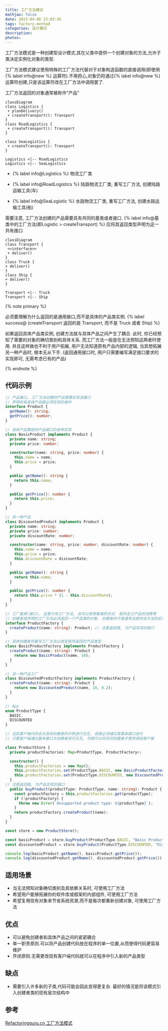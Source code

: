 ```yaml
---
title: 工厂方法模式
mathjax: false
date: 2023-04-06 23:03:45
tags: factory-method
categories: 设计模式
description: 
photos:
---
```


工厂方法模式是一种创建型设计模式,其在父类中提供一个创建对象的方法,允许子类决定实例化对象的类型.

工厂方法模式建议使用特殊的工厂方法代替对于对象构造函数的直接调用(即使用 {% label info@new %} 运算符).不用担心,对象仍将通过{% label info@new %}运算符创建,只是该运算符改在工厂方法中调用罢了.

工厂方法返回的对象通常被称作“产品”

```mermaid
classDiagram
class Logistics {
 + planDelivery()
 + createTransport(): Transport
}
class RoadLogistics {
 + createTransport(): Transport
}

class SeaLogistics {
 + createTransport(): Transport
}

Logistics <|-- RoadLogistics
Logistics <|-- SeaLogistics
```

<!--MORE-->

- {% label info@Logistics %} 物流工厂类

- {% label info@RoadLogistics %} 陆路物流工厂类, 重写工厂方法, 创建陆路运输工具(车)

- {% label info@SeaLogistic %} 水路物流工厂类, 重写工厂方法, 创建水路运输工具(船)

需要注意, 工厂方法创建的产品需要具有共同的基类或者接口. {% label info@基类中的工厂方法(即Logistic > createTransport) %} 应将其返回类型声明为这一共有接口

```mermaid
classDiagram
class Transport {
 <<interface>>
 + deliver()
}
class Truck {
+ deliver()
}
class Ship {
+ deliver()
}

Transport <|-- Truck
Transport <|-- Ship
```

{% note primary  %}

必须要理解为什么返回的是通用接口,而不是具体的产品类实例. {% label success@ (createTransport 返回的是 Transport, 而不是 Truck 或者 Ship) %}

如果返回具体产品类实例, 创建方法就与具体产品之间产生了耦合. 此时, 你已经预知了需要的对象的确切类别和具体关系. 而工厂方法一般是在无法预知这两者时使用. 并且这样做也不利于用户拓展, 用户无法知道原有产品内部的逻辑, 当其想拓展另一种产品时, 根本无从下手. (返回通用接口时, 用户只需要编写满足接口要求的实现即可, 无需考虑已有的产品)

{% endnote %}

## 代码示例

```typescript
// 产品接口, 工厂方法创建的产品需要实现该接口
// 声明所有具体产品都必须实现的操作
interface Product {
  getName(): string;
  getPrice(): number;
}

// 具体产品需提供产品接口的各种实现
class BasicProduct implements Product {
  private name: string;
  private price: number;

  constructor(name: string, price: number) {
    this.name = name;
    this.price = price;
  }

  public getName(): string {
    return this.name;
  }

  public getPrice(): number {
    return this.price;
  }
}

// 另一种产品
class DiscountedProduct implements Product {
  private name: string;
  private price: number;
  private discountRate: number;

  constructor(name: string, price: number, discountRate: number) {
    this.name = name;
    this.price = price;
    this.discountRate = discountRate;
  }

  public getName(): string {
    return this.name;
  }

  public getPrice(): number {
    return this.price * (1 - this.discountRate);
  }
}

// 工厂基类(接口), 这里只有工厂方法, 也可以使用基类的方式. 额外定义产品的消费等
// 创建者类声明的工厂方法必须返回一个产品类的对象. 创建者的子类通常会提供该方法的实现
interface ProductFactory {
  createProduct(name: string): Product; // 注意返回值, 为产品实现的接口
}

// 具体创建者将重写工厂方法以改变其所返回的产品类型
class BasicProductFactory implements ProductFactory {
  createProduct(name: string): Product {
    return new BasicProduct(name, 10);
  }
}

// 另一种产品工厂
class DiscountedProductFactory implements ProductFactory {
  createProduct(name: string): Product {
    return new DiscountedProduct(name, 10, 0.2);
  }
}

// App
enum ProductType {
  BASIC,
  DISCOUNTED
}

// 当前客户端代码会与具体创建者的示例进行交互, 但是必须通过其基本接口进行
// 只要客户端通过基本接口与创建者进行交互, 你就可以将任何创建者子类传递给客户端

class ProductStore {
  private productFactories: Map<ProductType, ProductFactory>;

  constructor() {
    this.productFactories = new Map();
    this.productFactories.set(ProductType.BASIC, new BasicProductFactory());
    this.productFactories.set(ProductType.DISCOUNTED, new DiscountedProductFactory());
  }
// 注意返回值, 为产品实现的接口
  public buyProduct(productType: ProductType, name: string): Product {
    const productFactory = this.productFactories.get(productType);
    if (!productFactory) {
      throw new Error(`Unsupported product type: ${productType}`);
    }
    return productFactory.createProduct(name);
  }
}

const store = new ProductStore();

const basicProduct = store.buyProduct(ProductType.BASIC, "Basic Product");
const discountedProduct = store.buyProduct(ProductType.DISCOUNTED, "Discounted Product");

console.log(basicProduct.getName(), basicProduct.getPrice());
console.log(discountedProduct.getName(), discountedProduct.getPrice());
```



## 适用场景

- 当无法预知对象确切类别及其依赖关系时, 可使用工厂方法
- 希望用户能够拓展你的软件库或框架的内部组件, 可使用工厂方法
- 希望复用现有对象来节省系统资源,而不是每次都重新创建对象, 可使用工厂方法

## 优点

- 可以避免创建者和具体产品之间的紧密耦合
- 单一职责原则.可以将产品创建代码放在程序的单一位置,从而使得代码更容易维护
- 开闭原则.无需更改现有客户端代码就可以在程序中引入新的产品类型

## 缺点

- 需要引入许多新的子类,代码可能会因此变得更复杂. 最好的情况是将该模式引入创建者类的现有层次结构中

## 参考

[Refactoringguru.cn 工厂方法模式](https://refactoringguru.cn/design-patterns/factory-method)

